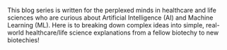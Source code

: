 This blog series is written for the perplexed minds in healthcare and life sciences who are curious about Artificial Intelligence (AI) and Machine Learning (ML). Here is to breaking down complex ideas into simple, real-world healthcare/life science explanations from a fellow biotechy to new biotechies!
